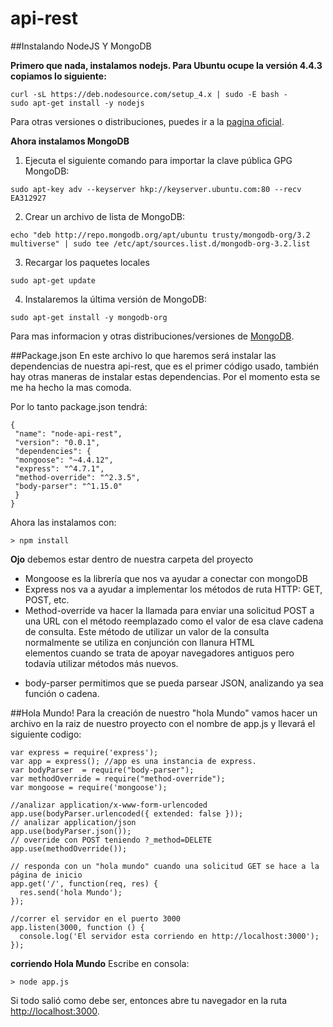 # api-rest

##Instalando NodeJS Y MongoDB

**Primero que nada, instalamos nodejs. Para Ubuntu ocupe la versión 4.4.3 copiamos lo siguiente:**

```
curl -sL https://deb.nodesource.com/setup_4.x | sudo -E bash -
sudo apt-get install -y nodejs
```
Para otras versiones o distribuciones, puedes ir a la [pagina oficial](https://nodejs.org/en/download/package-manager/).

**Ahora instalamos MongoDB**

1. Ejecuta el siguiente comando para importar la clave pública GPG MongoDB:

```
sudo apt-key adv --keyserver hkp://keyserver.ubuntu.com:80 --recv EA312927
```

2. Crear un archivo de lista de MongoDB:
```
echo "deb http://repo.mongodb.org/apt/ubuntu trusty/mongodb-org/3.2 multiverse" | sudo tee /etc/apt/sources.list.d/mongodb-org-3.2.list
```
3. Recargar los paquetes locales
```
sudo apt-get update
```

4. Instalaremos la última versión de MongoDB:

```
sudo apt-get install -y mongodb-org
```

Para mas informacion y otras distribuciones/versiones de  [MongoDB](https://docs.mongodb.org/manual/installation/).

##Package.json
En este archivo lo que haremos será instalar las dependencias de nuestra api-rest, que es el primer código usado, también hay otras maneras de instalar estas dependencias. Por el momento esta se me ha hecho la mas comoda.

Por lo tanto package.json tendrá:
```
{
 "name": "node-api-rest",
 "version": "0.0.1",
 "dependencies": {
 "mongoose": "~4.4.12",
 "express": "^4.7.1",
 "method-override": "^2.3.5",
 "body-parser": "^1.15.0"
 }
}
```
Ahora las instalamos con:
```
> npm install
```
**Ojo** debemos estar dentro de nuestra carpeta del proyecto

* Mongoose es la librería que nos va ayudar a conectar con mongoDB
* Express nos va a ayudar a implementar los métodos de ruta HTTP: GET, POST, etc.
* Method-override va hacer la llamada para enviar una solicitud POST a una URL con el método reemplazado como el valor de esa clave cadena de consulta. Este método de utilizar un valor de la consulta normalmente se utiliza en conjunción con llanura HTML <form> elementos cuando se trata de apoyar navegadores antiguos pero todavía utilizar métodos más nuevos.
* body-parser permitimos que se pueda parsear JSON, analizando ya sea función o cadena.

##Hola Mundo!
Para la creación de nuestro "hola Mundo" vamos hacer un archivo en la raiz de nuestro proyecto con el nombre de app.js y llevará el siguiente codigo:
```
var express = require('express');
var app = express(); //app es una instancia de express.
var bodyParser  = require("body-parser");
var methodOverride = require("method-override");
var mongoose = require('mongoose');

//analizar application/x-www-form-urlencoded
app.use(bodyParser.urlencoded({ extended: false }));  
// analizar application/json
app.use(bodyParser.json()); 
// override con POST teniendo ?_method=DELETE
app.use(methodOverride());

// responda con un "hola mundo" cuando una solicitud GET se hace a la página de inicio
app.get('/', function(req, res) {
  res.send('hola Mundo');
});

//correr el servidor en el puerto 3000
app.listen(3000, function () {
  console.log('El servidor esta corriendo en http://localhost:3000');
});
```

**corriendo Hola Mundo**
Escribe en consola:
```
> node app.js
```
Si todo salió como debe ser, entonces abre tu navegador en la ruta [http://localhost:3000](http://localhost:3000).
